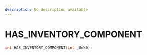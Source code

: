 ```yaml
---
description: No description available 
---
```


# HAS_INVENTORY_COMPONENT

```cpp
int HAS_INVENTORY_COMPONENT(int _Unk0);
```